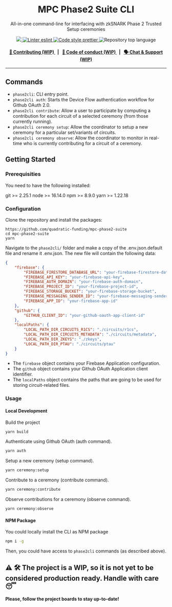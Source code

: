 <p align="center">
    <h1 align="center">
        MPC Phase2 Suite CLI
    </h1>
    <p align="center">All-in-one command-line for interfacing with zkSNARK Phase 2 Trusted Setup ceremonies</p>
</p>

<p align="center">
    <a href="https://github.com/quadratic-funding/mpc-phase2-suite" target="_blank">
        <img src="https://img.shields.io/badge/project-mpc--phase2--suite-blue">
    </a>
    <a href="https://eslint.org/" target="_blank">
        <img alt="Linter eslint" src="https://img.shields.io/badge/linter-eslint-8080f2?style=flat-square&logo=eslint">
    </a>
    <a href="https://prettier.io/" target="_blank">
        <img alt="Code style prettier" src="https://img.shields.io/badge/code%20style-prettier-f8bc45?style=flat-square&logo=prettier">
    </a>
    <img alt="Repository top language" src="https://img.shields.io/github/languages/top/quadratic-funding/mpc-phase2-suite?style=flat-square">
</p>

<div align="center">
    <h4>
        <a href="#">
            👥 Contributing (WIP)
        </a>
        <span>&nbsp;&nbsp;|&nbsp;&nbsp;</span>
        <a href="#">
            🤝 Code of conduct (WIP)
        </a>
        <span>&nbsp;&nbsp;|&nbsp;&nbsp;</span>
        <a href="#">
            🗣️ Chat &amp; Support (WIP)
        </a>
    </h4>
</div>

---
## Commands

* `phase2cli`: CLI entry point.
* `phase2cli auth`: Starts the Device Flow authentication workflow for Github OAuth 2.0.
* `phase2cli contribute`: Allow a user to participate by computing a contribution for each circuit of a selected ceremony (from those currently running).
* `phase2cli ceremony setup`: Allow the coordinator to setup a new ceremony for a particular set/variants of circuits.
* `phase2cli ceremony observe`: Allow the coordinator to monitor in real-time who is currently contributing for a circuit of a ceremony.

## Getting Started

### Prerequisities
You need to have the following installed:

git >= 2.25.1
node >= 16.14.0
npm >= 8.9.0
yarn >= 1.22.18

### Configuration
Clone the repository and install the packages:

```
https://github.com/quadratic-funding/mpc-phase2-suite
cd mpc-phase2-suite
yarn
```

Navigate to the `phase2cli/` folder and make a copy of the .env.json.default file and rename it .env.json. The new file will contain the following data:

```json
{
    "firebase": {
        "FIREBASE_FIRESTORE_DATABASE_URL": "your-firebase-firestore-database-url",
        "FIREBASE_API_KEY": "your-firebase-api-key",
        "FIREBASE_AUTH_DOMAIN": "your-firebase-auth-domain",
        "FIREBASE_PROJECT_ID": "your-firebase-project-id",
        "FIREBASE_STORAGE_BUCKET": "your-firebase-storage-bucket",
        "FIREBASE_MESSAGING_SENDER_ID": "your-firebase-messaging-sender-id",
        "FIREBASE_APP_ID": "your-firebase-app-id"
    },
    "github": {
        "GITHUB_CLIENT_ID": "your-github-oauth-app-client-id"
    },
    "localPaths": {
        "LOCAL_PATH_DIR_CIRCUITS_R1CS": "./circuits/r1cs",
        "LOCAL_PATH_DIR_CIRCUITS_METADATA": "./circuits/metadata",
        "LOCAL_PATH_DIR_ZKEYS": "./zkeys",
        "LOCAL_PATH_DIR_PTAU": "./circuits/ptau"
    }
}
```

* The `firebase` object contains your Firebase Application configuration. 
* The `github` object contains your Github OAuth Application client identifier.
* The `localPaths` object contains the paths that are going to be used for storing circuit-related files.

### Usage

#### Local Development
Build the project

```bash
yarn build
```

Authenticate using Github OAuth (auth command).

```bash
yarn auth
```

Setup a new ceremony (setup command).

```bash
yarn ceremony:setup
```

Contribute to a ceremony (contribute command).

```bash
yarn ceremony:contribute
```

Observe contributions for a ceremony (observe command).

```bash
yarn ceremony:observe
```

#### NPM Package

You could locally install the CLI as NPM package

```bash
npm i -g
```

Then, you could have access to `phase2cli` commands (as described above).


## ⚠️ 🛠 The project is a WIP, so it is not yet to be considered production ready. Handle with care 😴

__Please, follow the project boards to stay up-to-date!__
